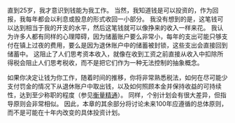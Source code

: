 直到25岁，我才意识到钱能为我工作。
当然，我知道钱是可以投资的，作为回报，我每年都会以利息或股息的形式收回一小部分。
我没有想到的是，这笔钱可以达到相当于我的开支的水平，然后这笔钱就可以像挣来的收入一样来花。
我认为许多人都有同样的心理障碍，因为储蓄账户要么非常小，每年的支出可能只够支付在镇上过夜的费用，要么是因为退休账户中的储蓄被封锁，这些支出会直接回到储蓄中。
这阻止了人们思考资本收入，就像在收到工资之前直接从收入中扣除所得税会阻止人们思考税收，而不是把它们作为一种无法控制的抽象概念。

如果你决定让钱为你工作，随着时间的推移，你将非常熟悉税法，如何在尽可能少支付罚金的情况下从退休账户中取出钱，以及如何照顾本金并保持收益的可持续性，达到至少称职的程度（参见[衡量精通]()）。
同样，个别计划会有很大差异，但指导原则会非常相似。
因此，本章的其余部分将讨论未来100年应遵循的总体原则，而不是可能在十年内改变的具体投资计划。
